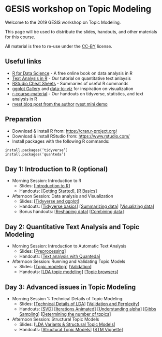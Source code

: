 # GESIS workshop on Topic Modeling

Welcome to the 2019 GESIS workshop on Topic Modeling.

This page will be used to distribute the slides, handouts, and other materials for this course.

All material is free to re-use under the [CC-BY](LICENSE.md) license. 

## Useful links

+ [R for Data Science](https://r4ds.had.co.nz) - A free online book on data analysis in R
+ [Text Analysis in R](http://vanatteveldt.com/p/welbers-text-r.pdf) - Our tutorial on quantitative text anlaysis
+ [RStudio Cheat Sheets](https://rstudio.com/resources/cheatsheets/) - Summaries of useful R commands
+ [ggplot Gallery](https://www.r-graph-gallery.com/ggplot2-package.html) and [data-to-viz](https://www.data-to-viz.com/) for inspiration on visualization
+ [r-course-material](https://github.com/ccs-amsterdam/r-course-material) - Our handouts on tidyverse, statistics, and text analysis in R
+ [rvest blog post from the author](https://blog.rstudio.com/2014/11/24/rvest-easy-web-scraping-with-r/) [rvest mini demo](https://gist.github.com/vanatteveldt/ad6e6960eeac9ebd03b7ab1ce983008f)

## Preparation

+ Download & install R from: https://cran.r-project.org/
+ Download & install RStudio from: https://www.rstudio.com/
+ Install packages with the following R commands:

```{r}
install.packages(‘tidyverse’)
install.packages(‘quanteda’)
```

## Day 1: Introduction to R (optional)

+ Morning Session: Introduction to R
  + Slides: [[Introduction to R](https://docs.google.com/presentation/d/1Dp6SN93-HqXOurZYkWRjM8TST1-OQGm6TpEnz1x-lHU/edit?usp=sharing)]
  + Handouts: 
    [[Getting Started](https://github.com/ccs-amsterdam/r-course-material/blob/master/tutorials/R_basics_1_getting_started_short.md)], 
    [[R Basics](https://github.com/ccs-amsterdam/r-course-material/blob/master/tutorials/R-tidy-4-basics.md)]
 + Afternoon Session: Data analysis and Visualization
   + Slides: [[Tidyverse and ggplot](https://docs.google.com/presentation/d/1-KExaoUYrWgaM__raFSaUnu0UKwIQ5icn8iVZgKHLU4/edit?usp=sharing)]
   + Handouts: 
     [[Tidyverse basics](https://github.com/ccs-amsterdam/r-course-material/blob/master/tutorials/R-tidy-5-transformation.md)]
     [[Summarizing data](https://github.com/ccs-amsterdam/r-course-material/blob/master/tutorials/R-tidy-5b-groupby.md)]
     [[Visualizing data](https://github.com/ccs-amsterdam/r-course-material/blob/master/tutorials/r-tidy-3_7-visualization.md)]
   + Bonus handouts: 
     [[Reshaping data](https://github.com/ccs-amsterdam/r-course-material/blob/master/tutorials/r-tidy-12-reshaping.md)]
     [[Combining data](https://github.com/ccs-amsterdam/r-course-material/blob/master/tutorials/R-tidy-13a-joining.md)]

## Day 2: Quantitative Text Analysis and Topic Modeling

+ Morning Session: Introduction to Automatic Text Analysis
  + Slides: 
	[[Preprocessing](https://docs.google.com/presentation/d/11MuZe1qVrOPNRnvFTP7ffT5E_AJM0Cly6r6nAxSC4bM/edit?usp=sharing)]
  + Handouts: 
	[[Text analysis with Quanteda](https://github.com/ccs-amsterdam/r-course-material/blob/master/tutorials/R_text_3_quanteda.md#step-1-importing-text-and-creating-a-quanteda-corpus)]
+ Afternoon Session: Running and Validating Topic Models
  + Slides: 
	[[Topic modeling](https://docs.google.com/presentation/d/1nRT5bmtkNDhcUATU61pW4TIuKQC59QMbjY8dpPEeMrQ/edit?usp=sharing)]
        [[Validation](https://docs.google.com/presentation/d/1VvckL6NGsh1Q_ekEAGqYoNCwLD1g1BmbSSsCKxnUqB8/edit?usp=sharing)]
  + Handouts: 
	[[LDA topic modeling](https://github.com/ccs-amsterdam/r-course-material/blob/master/tutorials/r_text_lda.md)]
	[[Topic browsers](https://github.com/ccs-amsterdam/r-course-material/blob/master/tutorials/R_text_topicbrowser.md)]

## Day 3: Advanced issues in Topic Modeling

+ Morning Session 1: Technical Details of Topic Modeling
  + Slides:
    [[Technical Details of LDA](https://docs.google.com/presentation/d/171QIqkYDo2fR48mkGmPeoeHkp58xhRDXXtcrOTh3l-o/edit?usp=sharing)]
    [[Validation and Perplexity](https://docs.google.com/presentation/d/1v46wjjlQifmHxlRerVUVAuZqosz-cjxFUtbqb3klRAs/edit?usp=sharing)]
  + Handouts: 
  [[SVD](https://github.com/ccs-amsterdam/r-course-material/blob/master/tutorials/SVD.md)] 
  [[Iterations Animated](https://github.com/ccs-amsterdam/r-course-material/blob/master/tutorials/gibbs_animate.R)]
  [[Understanding alpha](https://github.com/ccs-amsterdam/r-course-material/blob/master/tutorials/understanding_alpha.md)]
  [[Gibbs Sampling](https://github.com/ccs-amsterdam/r-course-material/blob/master/tutorials/gibbs.R)]
  [[Determining the number of topics](https://github.com/ccs-amsterdam/r-course-material/blob/master/tutorials/R_text_LDA_perplexity.md)]
+ Afternoon Session: Structural Topic Models
  + Slides: [[LDA Variants & Structural Topic Models](https://docs.google.com/presentation/d/1rp9BwFGJV0E56xCdQoQWfju46Yk4ix5uLYP-4MHfJ-Y/edit?usp=sharing)]
  + Handouts: [[Structural Topic Models](https://github.com/ccs-amsterdam/r-course-material/blob/master/tutorials/r_text_stm.md)]
    [[STM Vignette](https://github.com/bstewart/stm/blob/master/inst/doc/stmVignette.pdf?raw=true)]

